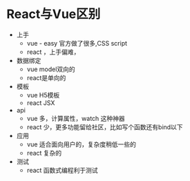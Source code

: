 # React与Vue区别

 - 上手
   - vue - easy 官方做了很多,CSS script
   - react ，上手偏难，
 - 数据绑定
   - vue model双向的
   - react是单向的
 - 模板
   - vue H5模板
   - react JSX
 - api
   - vue 多，计算属性，watch 这种神器
   - react 少，更多功能留给社区，比如写个函数还有bind以下
 - 应用
   - vue 适合面向用户的，复杂度稍低一些的
   - react 复杂的
 - 测试
   - react 函数式编程利于测试